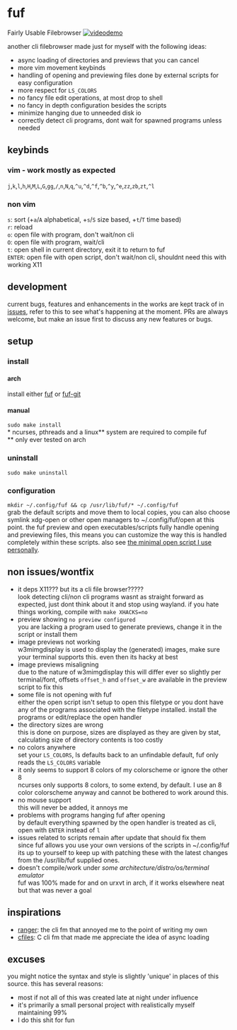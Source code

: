 # fuf
Fairly Usable Filebrowser
[![videodemo](https://xn--z7x.xn--6frz82g/files/fuf_demo.png)](https://www.youtube.com/watch?v=lE3Qt1ZPE9U)

another cli filebrowser made just for myself with the following ideas:
- async loading of directories and previews that you can cancel
- more vim movement keybinds
- handling of opening and previewing files done by external scripts for easy configuration
- more respect for `LS_COLORS`
- no fancy file edit operations, at most drop to shell
- no fancy in depth configuration besides the scripts
- minimize hanging due to unneeded disk io
- correctly detect cli programs, dont wait for spawned programs unless needed

## keybinds
### vim - work mostly as expected
`j`,`k`,`l`,`h`,`H`,`M`,`L`,`G`,`gg`,`/`,`n`,`N`,`q`,`^u`,`^d`,`^f`,`^b`,`^y`,`^e`,`zz`,`zb`,`zt`,`^l`
### non vim
`s`: sort (+`a`/`A` alphabetical, +`s`/`S` size based, +`t`/`T` time based)\
`r`: reload\
`o`: open file with program, don't wait/non cli\
`O`: open file with program, wait/cli\
`t`: open shell in current directory, exit it to return to fuf\
`ENTER`: open file with open script, don't wait/non cli, shouldnt need this with working X11

## development
current bugs, features and enhancements in the works are kept track of in [issues](https://github.com/Ckath/fuf/issues), refer to this to see what's happening at the moment. PRs are always welcome, but make an issue first to discuss any new features or bugs.

## setup
### install
#### arch
install either [fuf](https://aur.archlinux.org/packages/fuf) or [fuf-git](https://aur.archlinux.org/packages/fuf-git)
#### manual
`sudo make install`\
\* ncurses, pthreads and a linux** system are required to compile fuf\
\** only ever tested on arch
### uninstall
`sudo make uninstall`
### configuration
`mkdir ~/.config/fuf && cp /usr/lib/fuf/* ~/.config/fuf`\
grab the default scripts and move them to local copies, you can also choose symlink xdg-open or other open managers to ~/.config/fuf/open at this point. the fuf preview and open executables/scripts fully handle opening and previewing files, this means you can customize the way this is handled completely within these scripts. also see [the minimal open script I use personally](https://github.com/Ckath/dotfiles-n-stuff/blob/master/.config/fuf/open).

## non issues/wontfix
- it deps X11??? but its a cli file browser?????\
look detecting cli/non cli programs wasnt as straight forward as expected, just dont think about it and stop using wayland. if you hate things working, compile with `make XHACKS=no`
- preview showing `no preview configured`\
you are lacking a program used to generate previews, change it in the script or install them
- image previews not working\
w3mimgdisplay is used to display the (generated) images, make sure your terminal supports this. even then its hacky at best
- image previews misaligning\
due to the nature of w3mimgdisplay this will differ ever so slightly per terminal/font, offsets `offset_h` and `offset_w` are available in the preview script to fix this
- some file is not opening with fuf\
either the open script isn't setup to open this filetype or you dont have any of the programs associated with the filetype installed. install the programs or edit/replace the open handler
- the directory sizes are wrong\
this is done on purpose, sizes are displayed as they are given by stat, calculating size of directory contents is too costly
- no colors anywhere\
set your `LS_COLORS`, ls defaults back to an unfindable default, fuf only reads the `LS_COLORS` variable
- it only seems to support 8 colors of my colorscheme or ignore the other 8\
ncurses only supports 8 colors, to some extend, by default. I use an 8 color colorscheme anyway and cannot be bothered to work around this.
- no mouse support\
this will never be added, it annoys me
- problems with programs hanging fuf after opening\
by default everything spawned by the open handler is treated as cli, open with `ENTER` instead of `l`
- issues related to scripts remain after update that should fix them\
since fuf allows you use your own versions of the scripts in ~/.config/fuf its up to yourself to keep up with patching these with the latest changes from the /usr/lib/fuf supplied ones.
- doesn't compile/work under *some architecture/distro/os/terminal emulator*\
fuf was 100% made for and on urxvt in arch, if it works elsewhere neat but that was never a goal

## inspirations
- [ranger](https://github.com/ranger/ranger): the cli fm that annoyed me to the point of writing my own
- [cfiles](https://github.com/mananapr/cfiles): C cli fm that made me appreciate the idea of async loading

## excuses
you might notice the syntax and style is slightly 'unique' in places of this source. this has several reasons:
- most if not all of this was created late at night under influence
- it's primarily a small personal project with realistically myself maintaining 99%
- I do this shit for fun
